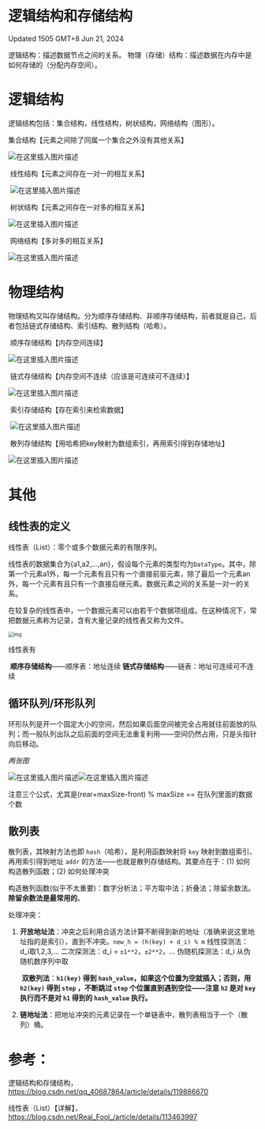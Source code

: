 # 逻辑结构和存储结构

Updated 1505 GMT+8 Jun 21, 2024



逻辑结构：描述数据节点之间的关系。
物理（存储）结构：描述数据在内存中是如何存储的（分配内存空间）。

# 逻辑结构

逻辑结构包括：集合结构，线性结构，树状结构，网络结构（图形）。

集合结构【元素之间除了同属一个集合之外没有其他关系】

![在这里插入图片描述](https://img-blog.csdnimg.cn/1d6f07742b284d6db1b4cf383c9610af.png)

​	线性结构【元素之间存在一对一的相互关系】

​	![在这里插入图片描述](https://img-blog.csdnimg.cn/05ead72bc5774a8983b3d9f3ade5f69e.png)

​	树状结构【元素之间存在一对多的相互关系】

![在这里插入图片描述](https://img-blog.csdnimg.cn/a649ffa15e164a8988114151ec32f834.png)

​	网络结构【多对多的相互关系】

![在这里插入图片描述](https://img-blog.csdnimg.cn/9078a7cf008c465ba7e5ae760b504f7f.png)

# 物理结构

物理结构又叫存储结构。分为顺序存储结构、非顺序存储结构，前者就是自己，后者包括链式存储结构、索引结构、散列结构（哈希）。



​	顺序存储结构【内存空间连续】

![在这里插入图片描述](https://img-blog.csdnimg.cn/43cbdf003a2149a291115f633bfb16e7.png)

​	链式存储结构【内存空间不连续（应该是可连续可不连续）】

![在这里插入图片描述](https://img-blog.csdnimg.cn/f7adb8d5289d470da1d0b2f7324790a9.png)

​	索引存储结构【存在索引来检索数据】

​	![在这里插入图片描述](https://img-blog.csdnimg.cn/10ab4e97240946e0b95ea196f8eaccec.png)

​	散列存储结构【用哈希把key映射为数组索引，再用索引得到存储地址】

![在这里插入图片描述](https://img-blog.csdnimg.cn/2d882ab7e4d64dcbba471450623b267e.png)



# 其他

## 线性表的定义

线性表（List）：零个或多个数据元素的有限序列。

线性表的数据集合为{a1,a2,…,an}，假设每个元素的类型均为`DataType`。其中，除第一个元素a1外，每一个元素有且只有一个直接前驱元素，除了最后一个元素an外，每一个元素有且只有一个直接后继元素。数据元素之间的关系是一对一的关系。

在较复杂的线性表中，一个数据元素可以由若干个数据项组成。在这种情况下，常把数据元素称为记录，含有大量记录的线性表又称为文件。

<img src="https://img-blog.csdnimg.cn/20210106171800118.png#pic_center" alt="img" style="zoom:67%;" />

线性表有

​	**顺序存储结构**——顺序表：地址连续
​	**链式存储结构**——链表：地址可连续可不连续	



## 循环队列/环形队列

环形队列是开一个固定大小的空间，然后如果后面空间被完全占用就往前面放的队列；而一般队列出队之后前面的空间无法重复利用——空间仍然占用，只是头指针向后移动。

*两张图*

![在这里插入图片描述](https://img-blog.csdnimg.cn/7aef294e87b04b2ea01479b707e3d667.png)![在这里插入图片描述](https://img-blog.csdnimg.cn/2b2a126fb8e14d5b8b3e90c3ae72349f.png)

注意三个公式，尤其是(rear+maxSize-front) % maxSize == 在队列里面的数据个数

## 散列表

散列表，其映射方法也即 `hash`（哈希），是利用函数映射将 `key` 映射到数组索引、再用索引得到地址 `addr` 的方法——也就是散列存储结构。其要点在于：(1) 如何构造散列函数；(2) 如何处理冲突

构造散列函数(似乎不太重要)：数字分析法；平方取中法；折叠法；除留余数法。**除留余数法是最常用的**。

处理冲突：

1. **开放地址法**：冲突之后利用合适方法计算不断得到新的地址（准确来说这里地址指的是索引），直到不冲突。`new_h = (h(key) + d_i) % m`
   	线性探测法：d_i取1,2,3,...
   	二次探测法：d_i = `±1**2`，`±2**2`，...
   	伪随机探测法：d_i 从伪随机数序列中取

   ​	**双散列法**：**`h1(key)` 得到 `hash_value`，如果这个位置为空就插入；否则，用 `h2(key)` 得到 `step` ，不断跳过 `step` 个位置直到遇到空位——注意 `h2` 是对 `key` 执行而不是对 `h1` 得到的 `hash_value` 执行。**

2. **链地址法**：把地址冲突的元素记录在一个单链表中，散列表相当于一个（散列）桶。



# 参考：

逻辑结构和存储结构，https://blog.csdn.net/qq_40687864/article/details/119886670

线性表（List）【详解】，https://blog.csdn.net/Real_Fool_/article/details/113463997

